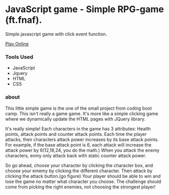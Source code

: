 
# JavaScript game - Simple RPG-game (ft.fnaf).
Simple javascript game with click event function.

[Play Online](http://simple-game-ara-kim.herokuapp.com/ "fnaf Game online")


 ### Tools Used
* JavaScript
* Jquery 
* HTML
* CSS


### about
 
This little simple game is the one of the small project from coding boot camp. This isn't really a game game. It's more like a simple clicking game where we dynamically update the HTML pages with JQuery library.

It's really simple! Each characters in the game has 3 attributes: Health points, attack points and counter attack points. Each time the player attacks, their characters attack power increases by its base attack points. For example, if the base attack point is 6, each attack will increase the attack power by 6(12,18,24, you do the math.)
When you attack the enemy characters, enmy only attack back with static counter attack power.

So go ahead, choose your character by clicking the character box, and choose your ememy by clicking the different character. Then attack by clicking the attack button.(go figure)
Your player should be able to win and lose the game no matter what character you choose. The challenge should come from picking the right enemies, not choosing the strongest player!


 
